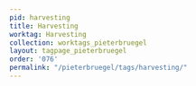 ```yaml
---
pid: harvesting
title: Harvesting
worktag: Harvesting
collection: worktags_pieterbruegel
layout: tagpage_pieterbruegel
order: '076'
permalink: "/pieterbruegel/tags/harvesting/"
---
```

